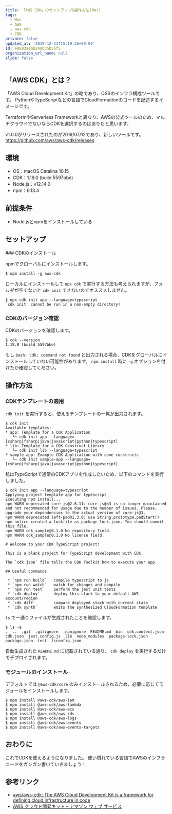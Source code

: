 ```yaml
---
title: 「AWS CDK」のセットアップ&操作方法(Mac)
tags:
  - Mac
  - AWS
  - aws-cdk
  - CDK
private: false
updated_at: '2019-12-23T15:19:36+09:00'
id: e0883aebb24abc5b55f5
organization_url_name: null
slide: false
---
```

## 「AWS CDK」とは？

「AWS Cloud Development Kit」の略であり、OSSのインフラ構成ツールです。
PythonやTypeScriptなどの言語でCloudFormationのコードを記述するイメージです。

TerraformやServerless Frameworkと異なり、AWSの公式ツールのため、マルチクラウドでないならCDKを選択するのはありだと思います。

v1.0.0がリリースされたのが2019/07/12であり、新しいツールです。
https://github.com/aws/aws-cdk/releases

## 環境

- OS：macOS Catalina 10.15
- CDK：1.19.0 (build 5597bbe)
- Node.js：v12.14.0
- npm：6.13.4

## 前提条件

- Node.jsとnpmをインストールしている

## セットアップ

### CDKのインストール

npmでグローバルにインストールします。

```shell-session
$ npm install -g aws-cdk
```

ローカルにインストールして `npx cdk` で実行する方法も考えられますが、フォルダが空でないと `cdk init` できないのでオススメしません。

```shell-session
$ npx cdk init app --language=typescript
`cdk init` cannot be run in a non-empty directory!
```

### CDKのバージョン確認

CDKのバージョンを確認します。

```shell-session
$ cdk --version
1.19.0 (build 5597bbe)
```

もし `bash: cdk: command not found` と出力される場合、CDKをグローバルにインストールしていない可能性があります。
`npm install` 時に `-g` オプションを付けたか確認してください。

## 操作方法

### CDKテンプレートの適用

`cdk init` を実行すると、使えるテンプレートの一覧が出力されます。

```
$ cdk init
Available templates:
* app: Template for a CDK Application
   └─ cdk init app --language=[csharp|fsharp|java|javascript|python|typescript]
* lib: Template for a CDK Construct Library
   └─ cdk init lib --language=typescript
* sample-app: Example CDK Application with some constructs
   └─ cdk init sample-app --language=[csharp|fsharp|java|javascript|python|typescript]
```

私はTypeScriptで通常のCDKアプリを作成したいため、以下のコマンドを実行しました。

```shell-session
$ cdk init app --language=typescript
Applying project template app for typescript
Executing npm install...
npm WARN deprecated core-js@2.6.11: core-js@<3 is no longer maintained and not recommended for usage due to the number of issues. Please, upgrade your dependencies to the actual version of core-js@3.
npm WARN deprecated left-pad@1.3.0: use String.prototype.padStart()
npm notice created a lockfile as package-lock.json. You should commit this file.
npm WARN cdk_sample@0.1.0 No repository field.
npm WARN cdk_sample@0.1.0 No license field.

# Welcome to your CDK TypeScript project!

This is a blank project for TypeScript development with CDK.

The `cdk.json` file tells the CDK Toolkit how to execute your app.

## Useful commands

 * `npm run build`   compile typescript to js
 * `npm run watch`   watch for changes and compile
 * `npm run test`    perform the jest unit tests
 * `cdk deploy`      deploy this stack to your default AWS account/region
 * `cdk diff`        compare deployed stack with current state
 * `cdk synth`       emits the synthesized CloudFormation template
```

`ls` で一通りファイルが生成されたことを確認します。

```shell-session
$ ls -a
.  ..  .git  .gitignore  .npmignore  README.md  bin  cdk.context.json  cdk.json  jest.config.js  lib  node_modules  package-lock.json  package.json  test  tsconfig.json
```

自動生成された `README.md` に記載されている通り、 `cdk deploy` を実行するだけでデプロイされます。

### モジュールのインストール

デフォルトでは `@aws-cdk/core` のみインストールされるため、必要に応じてモジュールをインストールします。

```shell-session
$ npm install @aws-cdk/aws-iam
$ npm install @aws-cdk/aws-lambda
$ npm install @aws-cdk/aws-ecs
$ npm install @aws-cdk/aws-rds
$ npm install @aws-cdk/aws-logs
$ npm install @aws-cdk/aws-events
$ npm install @aws-cdk/aws-events-targets
```

## おわりに

これでCDKを使えるようになりました。
使い慣れている言語でAWSのインフラコードをガンガン書いていきましょう！

## 参考リンク

- [aws/aws-cdk: The AWS Cloud Development Kit is a framework for defining cloud infrastructure in code](https://github.com/aws/aws-cdk)
- [AWS クラウド開発キット – アマゾン ウェブ サービス](https://aws.amazon.com/jp/cdk/)
